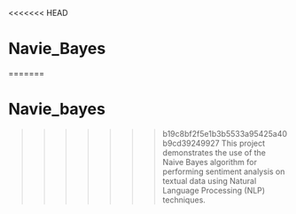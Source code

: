 <<<<<<< HEAD
# Navie_Bayes
=======
# Navie_bayes
>>>>>>> b19c8bf2f5e1b3b5533a95425a40b9cd39249927
This project demonstrates the use of the Naive Bayes algorithm for performing sentiment analysis on textual data using Natural Language Processing (NLP) techniques.
